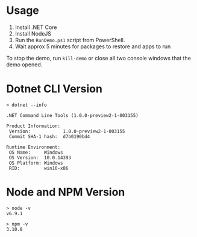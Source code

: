 # Usage

1. Install .NET Core
2. Install NodeJS
3. Run the `RunDemo.ps1` script from PowerShell.
4. Wait approx 5 minutes for packages to restore and apps to run

To stop the demo, run `kill-demo` or close all two console windows that the demo opened.

# Dotnet CLI Version

```
> dotnet --info

.NET Command Line Tools (1.0.0-preview2-1-003155)

Product Information:
 Version:            1.0.0-preview2-1-003155
 Commit SHA-1 hash:  d7b0190bd4

Runtime Environment:
 OS Name:     Windows
 OS Version:  10.0.14393
 OS Platform: Windows
 RID:         win10-x86
```

# Node and NPM Version

```
> node -v
v6.9.1

> npm -v
3.10.8
```

